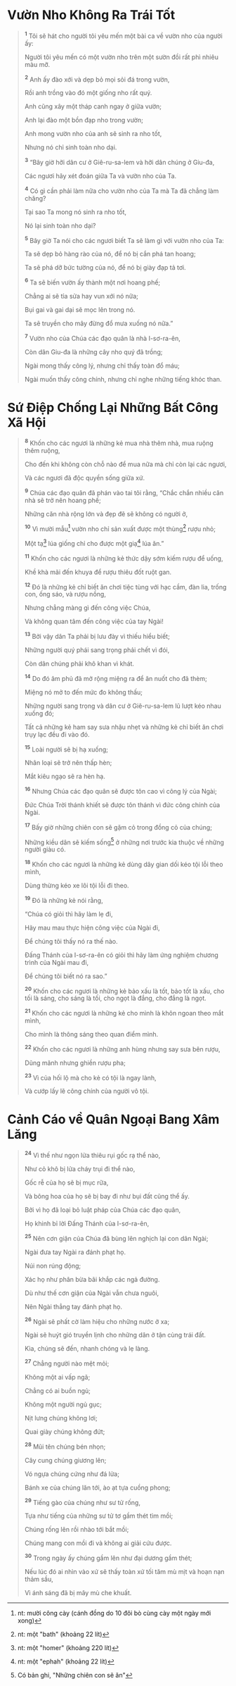 # Vườn Nho Không Ra Trái Tốt

> <sup><b>1</b></sup> Tôi sẽ hát cho người tôi yêu mến một bài ca về vườn nho của người ấy:
>
> Người tôi yêu mến có một vườn nho trên một sườn đồi rất phì nhiêu màu mỡ.
>
> <sup><b>2</b></sup> Anh ấy đào xới và dẹp bỏ mọi sỏi đá trong vườn,
>
> Rồi anh trồng vào đó một giống nho rất quý.
>
> Anh cũng xây một tháp canh ngay ở giữa vườn;
>
> Anh lại đào một bồn đạp nho trong vườn;
>
> Anh mong vườn nho của anh sẽ sinh ra nho tốt,
>
> Nhưng nó chỉ sinh toàn nho dại.
>
> <sup><b>3</b></sup> “Bây giờ hỡi dân cư ở Giê-ru-sa-lem và hỡi dân chúng ở Giu-đa,
>
> Các ngươi hãy xét đoán giữa Ta và vườn nho của Ta.
>
> <sup><b>4</b></sup> Có gì cần phải làm nữa cho vườn nho của Ta mà Ta đã chẳng làm chăng?
>
> Tại sao Ta mong nó sinh ra nho tốt,
>
> Nó lại sinh toàn nho dại?
>
> <sup><b>5</b></sup> Bây giờ Ta nói cho các ngươi biết Ta sẽ làm gì với vườn nho của Ta:
>
> Ta sẽ dẹp bỏ hàng rào của nó, để nó bị cắn phá tan hoang;
>
> Ta sẽ phá dỡ bức tường của nó, để nó bị giày đạp tả tơi.
>
> <sup><b>6</b></sup> Ta sẽ biến vườn ấy thành một nơi hoang phế;
>
> Chẳng ai sẽ tỉa sửa hay vun xới nó nữa;
>
> Bụi gai và gai dại sẽ mọc lên trong nó.
>
> Ta sẽ truyền cho mây đừng đổ mưa xuống nó nữa.”
>
> <sup><b>7</b></sup> Vườn nho của Chúa các đạo quân là nhà I-sơ-ra-ên,
>
> Còn dân Giu-đa là những cây nho quý đã trồng;
>
> Ngài mong thấy công lý, nhưng chỉ thấy toàn đổ máu;
>
> Ngài muốn thấy công chính, nhưng chỉ nghe những tiếng khóc than.

# Sứ Ðiệp Chống Lại Những Bất Công Xã Hội

> <sup><b>8</b></sup> Khốn cho các ngươi là những kẻ mua nhà thêm nhà, mua ruộng thêm ruộng,
>
> Cho đến khi không còn chỗ nào để mua nữa mà chỉ còn lại các ngươi,
>
> Và các ngươi đã độc quyền sống giữa xứ.
>
> <sup><b>9</b></sup> Chúa các đạo quân đã phán vào tai tôi rằng, “Chắc chắn nhiều căn nhà sẽ trở nên hoang phế;
>
> Những căn nhà rộng lớn và đẹp đẽ sẽ không có người ở,
>
> <sup><b>10</b></sup> Vì mười mẫu[^1-c58ae21e-c5bd-4156-a603-df2d78d0d0b8] vườn nho chỉ sản xuất được một thùng[^2-c58ae21e-c5bd-4156-a603-df2d78d0d0b8] rượu nhỏ;
>
> Một tạ[^3-c58ae21e-c5bd-4156-a603-df2d78d0d0b8] lúa giống chỉ cho được một giạ[^4-c58ae21e-c5bd-4156-a603-df2d78d0d0b8] lúa ăn.”
>
> <sup><b>11</b></sup> Khốn cho các ngươi là những kẻ thức dậy sớm kiếm rượu để uống,
>
> Khề khà mãi đến khuya để rượu thiêu đốt ruột gan.
>
> <sup><b>12</b></sup> Ðó là những kẻ chỉ biết ăn chơi tiệc tùng với hạc cầm, đàn lia, trống con, ống sáo, và rượu nồng,
>
> Nhưng chẳng màng gì đến công việc Chúa,
>
> Và không quan tâm đến công việc của tay Ngài!
>
> <sup><b>13</b></sup> Bởi vậy dân Ta phải bị lưu đày vì thiếu hiểu biết;
>
> Những người quý phái sang trọng phải chết vì đói,
>
> Còn dân chúng phải khô khan vì khát.
>
> <sup><b>14</b></sup> Do đó âm phủ đã mở rộng miệng ra để ăn nuốt cho đã thèm;
>
> Miệng nó mở to đến mức đo không thấu;
>
> Những người sang trọng và dân cư ở Giê-ru-sa-lem lũ lượt kéo nhau xuống đó;
>
> Tất cả những kẻ ham say sưa nhậu nhẹt và những kẻ chỉ biết ăn chơi trụy lạc đều đi vào đó.
>
> <sup><b>15</b></sup> Loài người sẽ bị hạ xuống;
>
> Nhân loại sẽ trở nên thấp hèn;
>
> Mắt kiêu ngạo sẽ ra hèn hạ.
>
> <sup><b>16</b></sup> Nhưng Chúa các đạo quân sẽ được tôn cao vì công lý của Ngài;
>
> Ðức Chúa Trời thánh khiết sẽ được tôn thánh vì đức công chính của Ngài.
>
> <sup><b>17</b></sup> Bấy giờ những chiên con sẽ gặm cỏ trong đồng cỏ của chúng;
>
> Những kiều dân sẽ kiếm sống[^5-c58ae21e-c5bd-4156-a603-df2d78d0d0b8] ở những nơi trước kia thuộc về những người giàu có.
>
> <sup><b>18</b></sup> Khốn cho các ngươi là những kẻ dùng dây gian dối kéo tội lỗi theo mình,
>
> Dùng thừng kéo xe lôi tội lỗi đi theo.
>
> <sup><b>19</b></sup> Ðó là những kẻ nói rằng,
>
> “Chúa có giỏi thì hãy làm lẹ đi,
>
> Hãy mau mau thực hiện công việc của Ngài đi,
>
> Ðể chúng tôi thấy nó ra thế nào.
>
> Ðấng Thánh của I-sơ-ra-ên có giỏi thì hãy làm ứng nghiệm chương trình của Ngài mau đi,
>
> Ðể chúng tôi biết nó ra sao.”
>
> <sup><b>20</b></sup> Khốn cho các ngươi là những kẻ bảo xấu là tốt, bảo tốt là xấu, cho tối là sáng, cho sáng là tối, cho ngọt là đắng, cho đắng là ngọt.
>
> <sup><b>21</b></sup> Khốn cho các ngươi là những kẻ cho mình là khôn ngoan theo mắt mình,
>
> Cho mình là thông sáng theo quan điểm mình.
>
> <sup><b>22</b></sup> Khốn cho các ngươi là những anh hùng nhưng say sưa bên rượu,
>
> Dũng mãnh nhưng ghiền rượu pha;
>
> <sup><b>23</b></sup> Vì của hối lộ mà cho kẻ có tội là ngay lành,
>
> Và cướp lấy lẽ công chính của người vô tội.

# Cảnh Cáo về Quân Ngoại Bang Xâm Lăng

> <sup><b>24</b></sup> Vì thế như ngọn lửa thiêu rụi gốc rạ thể nào,
>
> Như cỏ khô bị lửa cháy trụi đi thể nào,
>
> Gốc rễ của họ sẽ bị mục rữa,
>
> Và bông hoa của họ sẽ bị bay đi như bụi đất cũng thể ấy.
>
> Bởi vì họ đã loại bỏ luật pháp của Chúa các đạo quân,
>
> Họ khinh bỉ lời Ðấng Thánh của I-sơ-ra-ên,
>
> <sup><b>25</b></sup> Nên cơn giận của Chúa đã bùng lên nghịch lại con dân Ngài;
>
> Ngài đưa tay Ngài ra đánh phạt họ.
>
> Núi non rúng động;
>
> Xác họ như phân bừa bãi khắp các ngả đường.
>
> Dù như thế cơn giận của Ngài vẫn chưa nguôi,
>
> Nên Ngài thẳng tay đánh phạt họ.
>
> <sup><b>26</b></sup> Ngài sẽ phất cờ làm hiệu cho những nước ở xa;
>
> Ngài sẽ huýt gió truyền lịnh cho những dân ở tận cùng trái đất.
>
> Kìa, chúng sẽ đến, nhanh chóng và lẹ làng.
>
> <sup><b>27</b></sup> Chẳng người nào mệt mỏi;
>
> Không một ai vấp ngã;
>
> Chẳng có ai buồn ngủ;
>
> Không một người ngủ gục;
>
> Nịt lưng chúng không lơi;
>
> Quai giày chúng không đứt;
>
> <sup><b>28</b></sup> Mũi tên chúng bén nhọn;
>
> Cây cung chúng giương lên;
>
> Vó ngựa chúng cứng như đá lửa;
>
> Bánh xe của chúng lăn tới, ào ạt tựa cuồng phong;
>
> <sup><b>29</b></sup> Tiếng gào của chúng như sư tử rống,
>
> Tựa như tiếng của những sư tử tơ gầm thét tìm mồi;
>
> Chúng rống lên rồi nhào tới bắt mồi;
>
> Chúng mang con mồi đi và không ai giải cứu được.
>
> <sup><b>30</b></sup> Trong ngày ấy chúng gầm lên như đại dương gầm thét;
>
> Nếu lúc đó ai nhìn vào xứ sẽ thấy toàn xứ tối tăm mù mịt và hoạn nạn thảm sầu,
>
> Vì ánh sáng đã bị mây mù che khuất.

[^1-c58ae21e-c5bd-4156-a603-df2d78d0d0b8]: nt: mười công cày (cánh đồng do 10 đôi bò cùng cày một ngày mới xong)

[^2-c58ae21e-c5bd-4156-a603-df2d78d0d0b8]: nt: một "bath" (khoảng 22 lít)

[^3-c58ae21e-c5bd-4156-a603-df2d78d0d0b8]: nt: một "homer" (khoảng 220 lít)

[^4-c58ae21e-c5bd-4156-a603-df2d78d0d0b8]: nt: một "ephah" (khoảng 22 lít)

[^5-c58ae21e-c5bd-4156-a603-df2d78d0d0b8]: Có bản ghi, "Những chiên con sẽ ăn"
